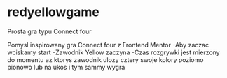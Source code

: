 # redyellowgame
Prosta gra typu Connect four

Pomysl inspirowany gra Connect four z Frontend Mentor 
-Aby zaczac wciskamy start
-Zawodnik Yellow zaczyna 
-Czas rozgrywki jest mierzony do momentu az ktorys zawodnik ulozy cztery swoje kolory poziomo pionowo lub na ukos i tym sammy wygra 
